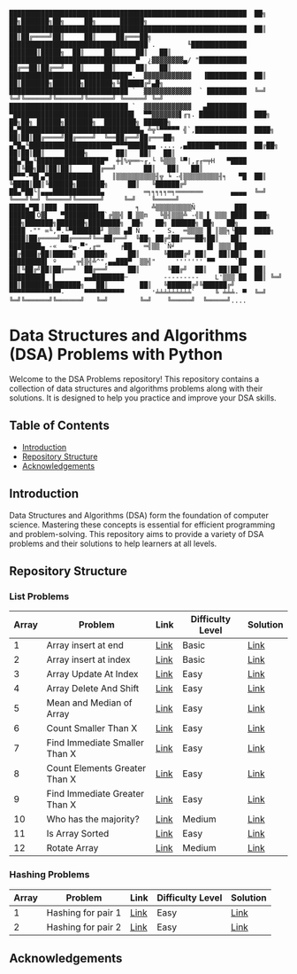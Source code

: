 ```
████████████████████████████████████████████████████████████  ██╗  ██╗███████╗██╗     ██╗      ██████╗
████████████████████████████████████████████████████████████  ██║  ██║██╔════╝██║     ██║     ██╔═══██╗
███████████████████████████████████`.        ╙██████████████  ███████║█████╗  ██║     ██║     ██║   ██║
████████████████████████████████▀  ¿▓▓▓▓▓▓▓▓▄/ "████████████  ██╔══██║██╔══╝  ██║     ██║     ██║   ██║
██████████████████████████████▀.  ▓▓▓▓▓▓▓▓▓▓▓▓   ▐██████████  ██║  ██║███████╗███████╗███████╗╚██████╔╝▄█╗
██████████████████████████████ `  ▓▓▓▓▓▓▓▓▓▓▓▓  ` ██████████  ╚═╝  ╚═╝╚══════╝╚══════╝╚══════╝ ╚═════╝ ╚═╝
██████████████████████████████ `  ▓▓▓▓▓▓▓▓▓▓▓▓   ▄██████████
▀██████████████████████████████▌  ▀▀▓▓▓▓▓▓▓▌╓╖. ████████████  ███╗   ██╗██╗ ██████╗███████╗  ████████╗ ██████╗
█▄▀██████████████████████████████▄ ╩╦╙▀▀▀▀▀ ╣`,█████████████  ████╗  ██║██║██╔════╝██╔════╝  ╚══██╔══╝██╔═══██╗
▄▀█▄╙█████████████████████▀▀▀▀█████▄▄ .... ,▄███████▀███████  ██╔██╗ ██║██║██║     █████╗       ██║   ██║   ██║
██▄▀█▄╙█████████████████▀  ╪╢%╦══~╓,└ ╚▒▒▒ ╙▀|,╓╓═╤H   ▀████  ██║╚██╗██║██║██║     ██╔══╝       ██║   ██║   ██║
█▀▀▀-▀█▌▄▀█████████████   ║▒▒▒▒▒▒▒▒▒▒╢╦ ╘ -╣▒▒▒▒▒▒▒▒▒╢╕   ▀█  ██║ ╚████║██║╚██████╗███████╗     ██║   ╚██████╔╝
██▄▀██└║▄▄▄████████████▄          ═╕╕╕╕╕═╕═══════       ▄▄▄▄  ╚═╝  ╚═══╝╚═╝ ╚═════╝╚══════╝     ╚═╝    ╚═════╝
████▄▀█▌║███  ████████▌         ╕   ╩▒▒▒▒▒▒▒▒▒Ñ          ███
██████▌Ö▓▌   ▀██████████`╔▒▒╣ █ ▒▒m   ╚▒╢▒▒▒╩ -╣▒ ▌ ▒▒▒ ████  ███╗   ███╗███████╗███████╗████████╗  ██╗   ██╗ ██████╗ ██╗   ██╗
████ -"" ∞╙,▀.╙▀███████╜ ▒▒▒ ▄█ Ñ   -   S.  ═▒▒▒▒ █ ║▒▒╕└███  ████╗ ████║██╔════╝██╔════╝╚══██╔══╝  ╚██╗ ██╔╝██╔═══██╗██║   ██║
████████▄ -«   ∞▄.▀",╓═     ╒██   ═╣▒▒ `Ñ╛        █▌ ▒▒▒ ███  ██╔████╔██║█████╗  █████╗     ██║      ╚████╔╝ ██║   ██║██║   ██║
█████████▌ º     ╤╣▒╣╩^",▄▄███▀  ▒▒╣"     ''''''' ▀▀     `██  ██║╚██╔╝██║██╔══╝  ██╔══╝     ██║       ╚██╔╝  ██║   ██║██║   ██║
█████████  ▌       ▄▄████████─         ---------    L'▒▒▒ ██  ██║ ╚═╝ ██║███████╗███████╗   ██║        ██║   ╚██████╔╝╚██████╔╝
▀▀▀▀▀▀▀▀▀▀▀▀▀-     ▀▀▀▀▀▀▀▀▀▀       '╧╧╧╧╧╧╧╧╧`     ╚ ╧╧╧- ▀  ╚═╝     ╚═╝╚══════╝╚══════╝   ╚═╝        ╚═╝    ╚═════╝  ╚═════╝....
```
# Data Structures and Algorithms (DSA) Problems with Python

Welcome to the DSA Problems repository! This repository contains a collection of data structures and algorithms problems along with their solutions. It is designed to help you practice and improve your DSA skills.

## Table of Contents

- [Introduction](#introduction)
- [Repository Structure](#repository-structure)
- [Acknowledgements](#acknowledgements)

## Introduction

Data Structures and Algorithms (DSA) form the foundation of computer science. Mastering these concepts is essential for efficient programming and problem-solving. This repository aims to provide a variety of DSA problems and their solutions to help learners at all levels.

## Repository Structure
### List Problems

| Array | Problem                                          | Link                                                                                                                                              | Difficulty Level | Solution                                                            |
| ----- | ------------------------------------------------ | ------------------------------------------------------------------------------------------------------------------------------------------------- | ---------------- | ----------------------------------------------------------------    |
| 1     | Array insert at end                              | [Link](https://www.geeksforgeeks.org/batch/dsa-python-self-paced/track/list-basic-python/problem/array-insert-at-end)                             | Basic            |    [Link](https://github.com/09amish/DSA/blob/Lists/lprob1.py)      |
| 2     | Array insert at index                            | [Link](https://www.geeksforgeeks.org/batch/dsa-python-self-paced/track/list-basic-python/problem/array-insert-at-index)                           | Basic            |    [Link](https://github.com/09amish/DSA/blob/Lists/lprob2.py)      |
| 3     | Array Update At Index                            | [Link](https://www.geeksforgeeks.org/batch/dsa-python-self-paced/track/list-basic-python/problem/array-update-at-index)                           | Easy             |    [Link](https://github.com/09amish/DSA/blob/Lists/lprob3.py)      |
| 4     | Array Delete And Shift                           | [Link](https://www.geeksforgeeks.org/batch/dsa-python-self-paced/track/list-basic-python/problem/array-delete-and-shift)                          | Easy             |    [Link](https://github.com/09amish/DSA/blob/Lists/lprob4.py)      |
| 5     | Mean and Median of Array                         | [Link](https://www.geeksforgeeks.org/batch/dsa-python-self-paced/track/list-basic-python/problem/mean-and-median-1587115620)                      | Easy             |    [Link](https://github.com/09amish/DSA/blob/Lists/lprob5.py)      |
| 6     | Count Smaller Than X                             | [Link](https://www.geeksforgeeks.org/batch/dsa-python-self-paced/track/list-basic-python/problem/count-smaller-than-x)                            | Easy             |    [Link](https://github.com/09amish/DSA/blob/Lists/lprob6.py)      |
| 7     | Find Immediate Smaller Than X                    | [Link](https://www.geeksforgeeks.org/batch/dsa-python-self-paced/track/list-basic-python/problem/find-immediate-smaller-than-x)                   | Easy             |    [Link](https://github.com/09amish/DSA/blob/Lists/lprob7.py)      |
| 8     | Count Elements Greater Than X                    | [Link](https://www.geeksforgeeks.org/batch/dsa-python-self-paced/track/list-basic-python/problem/count-elements-greater-than-x)                   | Easy             |    [Link](https://github.com/09amish/DSA/blob/Lists/lprob8.py)      |
| 9     | Find Immediate Greater Than X                    | [Link](https://www.geeksforgeeks.org/batch/dsa-python-self-paced/track/list-basic-python/problem/find-immediate-greater-than-x)                   | Easy             |    [Link](https://github.com/09amish/DSA/blob/Lists/lprob9.py)      |
| 10    | Who has the majority?                            | [Link](https://www.geeksforgeeks.org/batch/dsa-python-self-paced/track/list-basic-python/problem/who-has-the-majority)                            | Medium           |    [Link](https://github.com/09amish/DSA/blob/Lists/lprob10.py)     |
| 11    | Is Array Sorted                                  | [Link](https://www.geeksforgeeks.org/batch/dsa-python-self-paced/track/list-basic-python/problem/is-array-sorted)                                 | Easy             |    [Link](https://github.com/09amish/DSA/blob/Lists/lprob11.py)     |
| 12    | Rotate Array                                     | [Link](https://www.geeksforgeeks.org/batch/dsa-python-self-paced/track/list-basic-python/problem/rotate-array-by-n-elements-1587115621)           | Medium           |    [Link](https://github.com/09amish/DSA/blob/Lists/lprob12.py)     |

### Hashing Problems
| Array | Problem                                          | Link                                                                                                                                              | Difficulty Level | Solution                                                            |
| ----- | ------------------------------------------------ | ------------------------------------------------------------------------------------------------------------------------------------------------- | ---------------- | ----------------------------------------------------------------    |
| 1     | Hashing for pair 1                               | [Link](https://www.geeksforgeeks.org/batch/dsa-python-self-paced/track/hashing-basic-python/problem/hashing-for-pair-1)                           | Easy            |    [Link](https://github.com/09amish/DSA/blob/Hashing/hprob1.py)     |
| 2     | Hashing for pair 2                               | [Link](https://www.geeksforgeeks.org/batch/dsa-python-self-paced/track/hashing-basic-python/problem/hashing-for-pair-2)                           | Easy            |    [Link](https://github.com/09amish/DSA/blob/Hashing/hprob2.py)

## Acknowledgements
